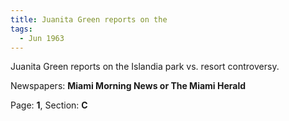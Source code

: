 ```yaml
---  
title: Juanita Green reports on the  
tags:  
  - Jun 1963  
---  
```

  
Juanita Green reports on the Islandia park vs. resort controversy.  
  
Newspapers: **Miami Morning News or The Miami Herald**  
  
Page: **1**, Section: **C** 
